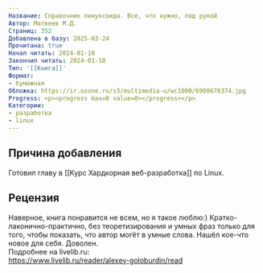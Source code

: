 ```yaml
---
Название: Справочник линуксоида. Все, что нужно, под рукой
Автор: Матвеев М.Д.
Страниц: 352
Добавлена в базу: 2025-03-24
Прочитана: true
Начал читать: 2024-01-10
Закончил читать: 2024-01-10
Тип: '[[Книга]]'
Формат:
- бумажная
Обложка: https://ir.ozone.ru/s3/multimedia-u/wc1000/6900676374.jpg
Progress: <p><progress max=0 value=0></progress></p>
Категории:
- разработка
- linux
---
```

## Причина добавления

Готовил главу в [[Курс Хардкорная веб-разработка]] по Linux.

## Рецензия

Наверное, книга понравится не всем, но я такое люблю:) Кратко-лаконично-практично, без теоретизирования и умных фраз только для того, чтобы показать, что автор могёт в умные слова. Нашёл кое-что новое для себя. Доволен.  
Подробнее на livelib.ru:  
https://www.livelib.ru/reader/alexey-goloburdin/read